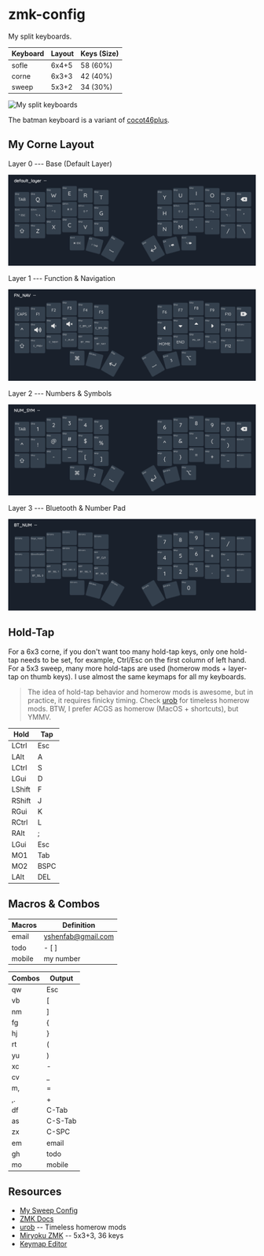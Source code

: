 # zmk-config

My split keyboards.

| Keyboard | Layout | Keys (Size) |
| -------- | ------ | ----------- |
| sofle    | 6x4+5  | 58 (60%)    |
| corne    | 6x3+3  | 42 (40%)    |
| sweep    | 5x3+2  | 34 (30%)    |

![My split keyboards](./img/my_keyboards.png)

The batman keyboard is a variant of [cocot46plus](https://github.com/aki27kbd/cocot46plus).

## My Corne Layout

Layer 0 --- Base (Default Layer)

![Layer 0](./img/layer0-base.png)

Layer 1 --- Function & Navigation

![Layer 1](./img/layer1-fn-nav.png)

Layer 2 --- Numbers & Symbols

![Layer 2](./img/layer2-num-sym.png)

Layer 3 --- Bluetooth & Number Pad

![Layer 3](./img/layer3-bt-num.png)

## Hold-Tap

For a 6x3 corne, if you don't want too many hold-tap keys, only one hold-tap
needs to be set, for example, Ctrl/Esc on the first column of left hand. For a
5x3 sweep, many more hold-taps are used (homerow mods + layer-tap on thumb keys).
I use almost the same keymaps for all my keyboards.

> The idea of hold-tap behavior and homerow mods is awesome, but in
> practice, it requires finicky timing. Check
> [urob](https://github.com/urob/zmk-config) for timeless homerow mods.
> BTW, I prefer ACGS as homerow (MacOS + shortcuts), but YMMV.

| Hold   | Tap  |
| ------ | ---- |
| LCtrl  | Esc  |
| LAlt   | A    |
| LCtrl  | S    |
| LGui   | D    |
| LShift | F    |
| RShift | J    |
| RGui   | K    |
| RCtrl  | L    |
| RAlt   | ;    |
| LGui   | Esc  |
| MO1    | Tab  |
| MO2    | BSPC |
| LAlt   | DEL  |

## Macros & Combos

| Macros | Definition           |
| ------ | -------------------- |
| email  | <yshenfab@gmail.com> |
| todo   | - [ ]                |
| mobile | my number            |

| Combos | Output  |
| ------ | ------- |
| qw     | Esc     |
| vb     | [       |
| nm     | ]       |
| fg     | {       |
| hj     | }       |
| rt     | (       |
| yu     | )       |
| xc     | -       |
| cv     | \_      |
| m,     | =       |
| ,.     | +       |
| df     | C-Tab   |
| as     | C-S-Tab |
| zx     | C-SPC   |
| em     | email   |
| gh     | todo    |
| mo     | mobile  |

## Resources

- [My Sweep Config](https://github.com/yshenfab/zmk-sweep)
- [ZMK Docs](https://zmk.dev/docs)
- [urob](https://github.com/urob/zmk-config) -- Timeless homerow mods
- [Miryoku ZMK](https://github.com/manna-harbour/miryoku_zmk) -- 5x3+3, 36 keys
- [Keymap Editor](https://nickcoutsos.github.io/keymap-editor/)
